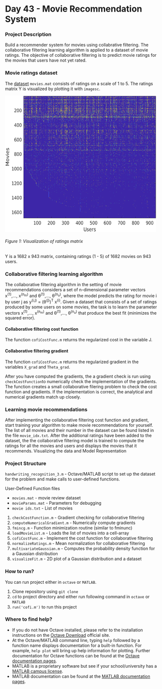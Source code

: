 # Day 43 - Movie Recommendation System

### Project Description
Build a recommender system for movies using collabrative filtering. The collaborative filtering learning algorithm is applied to a dataset of movie ratings. The objective of collaborative filtering is to predict movie ratings for the movies that users have not yet rated.

### Movie ratings dataset

The [dataset](https://grouplens.org/datasets/movielens/) `movies.mat` consists of ratings on a scale of 1 to 5. The ratings matrix Y is visualized by plotting it with `imagesc`.

<img src="recommendation_system_movies/results/movie_v2.png"
     height="450" width="500" />
     
###### Figure 1: Visualization of ratings matrix

Y is a 1682 x 943 matrix, containing ratings (1 - 5) of 1682 movies on 943 users.

### Collaborative filtering learning algorithm
The collaborative filtering algorithm in the setting of movie recommendations considers a set of n-dimensional parameter vectors x<sup>(1)</sup>,..., x<sup>(n<sub>m</sub>)</sup> and
&theta;<sup>(1)</sup>,..., &theta;<sup>(n<sub>u</sub>)</sup>, where the model predicts the rating for movie i by user j as y<sup>(i,j)</sup> = (&theta;<sup>(j)</sup>)<sup>T</sup> x<sup>(i)</sup>. Given a dataset that consists of a set of ratings produced by some users on some movies, the task is to learn the parameter vectors  x<sup>(1)</sup>,..., x<sup>(n<sub>m</sub>)</sup> and &theta;<sup>(1)</sup>,..., &theta;<sup>(n<sub>u</sub>)</sup> that produce the best fit (minimizes the squared error).

#### Collaborative filtering cost function
The function `cofiCostFunc.m` returns the regularized cost in the variable J.

#### Collaborative filtering gradient
The function `cofiCostFunc.m` returns the regularized gradient in the variables `X_grad` and `Theta_grad`.

After you have computed the gradients, the a gradient check is run using `checkCostFunction`to numerically check the implementation of the gradients. The function creates a  small collaborative filering problem to check the cost function and gradients. If the implementation is correct, the analytical and numerical gradients match up closely.


### Learning movie recommendations
After implementing the collaborative filtering cost function and gradient, start training your algorithm to make movie recommendations for yourself. The list of all movies and their number in the dataset can be found listed in the file `movie_idx.txt`.
After the additional ratings have been added to the dataset, the the collaborative filtering model is trained to compute the ratings for all the movies and users and displays the movies that it recommends.
Visualizing the data and Model Representation



### Project Structure 

`handwriting_recognition_3.m` - Octave/MATLAB script to set up the dataset for the problem and make calls to user-defined functions.

User-Defined Function files

* `movies.mat` - movie review dataset
* `movieParams.mat` - Parameters for debugging
* `movie ids.txt` - List of movies

1. `checkCostFunction.m` - Gradient checking for collaborative filtering
1. `computeNumericalGradient.m` - Numerically compute gradients
1. `fmincg.m` - Function minimization routine (similar to fminunc)
1. `loadMovieList.m` - Loads the list of movies into a cell-array
1. `cofiCostFunc.m` - Implement the cost function for collaborative filtering
1. `normalizeRatings.m` - Mean normalization for collaborative filtering
1. `multivariateGaussian.m` - Computes the probability density function for a Gaussian distribution
1. `visualizeFit.m` - 2D plot of a Gaussian distribution and a dataset


### How to run?
You can run project either in `octave` or `MATLAB`. 
1. Clone repository using `git clone `
2. `cd` to project directory and either run following command in `octave` or `MATLAB`
2. `run('cofi.m')` to run this project

### Where to find help?
* If you do not have Octave installed, please refer to the installation instructions on the [Octave Download](https://www.gnu.org/software/octave/download.html) official site.
* At the Octave/MATLAB command line, typing `help` followed by a function name displays documentation for a built-in function. For example, `help plot` will bring up help information for plotting. Further documentation for Octave functions can be found at the [Octave documentation pages](https://octave.org/doc/v5.2.0/). 
* MATLAB is a proprietary software but see if your school/university has a [MATLAB campus license](https://in.mathworks.com/academia/tah-support-program/eligibility.html). 
* MATLAB documentation can be found at the [MATLAB documentation pages](https://in.mathworks.com/help/matlab/?refresh=true).


